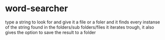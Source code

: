 # word-searcher
 
 type a string to look for and give it a file or a foler and it finds every instanse of the string found in the folders/sub folders/files it iterates trough, it also gives the option to save the result to a folder

